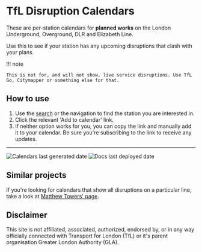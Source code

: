 # TfL Disruption Calendars

These are per-station calendars for **planned works** on the London Underground, Overground, DLR and Elizabeth Line.

Use this to see if your station has any upcoming disruptions that clash with your plans.

!!! note

    This is not for, and will not show, live service disruptions. Use TfL Go, Citymapper or something else for that.

## How to use

1. Use the [search](?q=) or the navigation to find the station you are interested in.
2. Click the relevant 'Add to calendar' link.
3. If neither option works for you, you can copy the link and manually add it to your calendar. Be sure you're subscribing to the link to receive any updates.

---

![Calendars last generated date](https://img.shields.io/badge/dynamic/json?url=https%3A%2F%2Fapi.github.com%2Frepos%2Fbertiewils%2Ftfldisruptioncalendars%2Factions%2Fworkflows%2F164065494%2Fruns%3Fstatus%3Dcompleted%26per_page%3D1&query=%24.workflow_runs%5B0%5D.run_started_at&style=flat-square&label=Calendars%20last%20generated)
![Docs last deployed date](https://img.shields.io/badge/dynamic/json?url=https%3A%2F%2Fapi.github.com%2Frepos%2Fbertiewils%2Ftfldisruptioncalendars%2Factions%2Fworkflows%2F164065493%2Fruns%3Fstatus%3Dcompleted%26per_page%3D1&query=%24.workflow_runs%5B0%5D.run_started_at&style=flat-square&label=Docs%20last%20deployed)

## Similar projects

If you're looking for calendars that show all disruptions on a particular line, take a look at [Matthew Towers' page](https://www.homepages.ucl.ac.uk/~ucahmto/programming/2024/11/02/tube-disruption-calendar.html).

## Disclaimer

This site is not affiliated, associated, authorized, endorsed by, or in any way officially connected with Transport for London (TfL) or it's parent organisation Greater London Authority (GLA).
